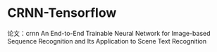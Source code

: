 # CRNN-Tensorflow

论文：crnn An End-to-End Trainable Neural Network for Image-based Sequence Recognition and Its Application to Scene Text Recognition